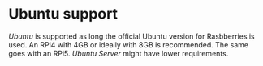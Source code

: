 # Ubuntu support

*Ubuntu* is supported as long the official Ubuntu version for Rasbberries is used.
An RPi4 with 4GB or ideally with 8GB is recommended. The same goes with an RPi5.
*Ubuntu Server* might have lower requirements.

[.source]: https://www.linux-tips-and-tricks.de/en/raspibackupcategorye/633-raspibackup-ubuntu-support
[.source]: https://www.linux-tips-and-tricks.de/de/raspibackupcategoried/632-raspibackup-ubuntu-unterstuetzung
